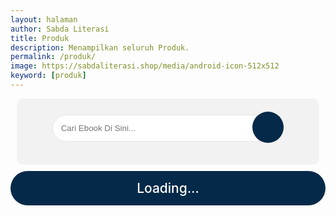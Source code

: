 ```yaml
---
layout: halaman
author: Sabda Literasi
title: Produk
description: Menampilkan seluruh Produk.
permalink: /produk/
image: https://sabdaliterasi.shop/media/android-icon-512x512
keyword: [produk]
---
```

<style>.ulng button{cursor:pointer;border:1px outset #fff;color:#fff;background:#052a49;border-radius:5px;margin:0 0 15px;padding:7px}.ulng,.badan{margin:0 0 15px;padding:0;display:-webkit-box;display:-webkit-flex;display:-moz-box;display:-ms-flexbox;display:flex;flex-wrap:wrap;align-items:center;justify-content:center}.badan h2{color:#dc143c;border-bottom:1px solid #dcdcdc;margin:5px 5px 13px}.list-produk{place-items: center;display:grid;border:1px solid #dcdcdc;padding:10px;float:left;width:200px;margin:5px;border-radius:0 20px}.list-produk h4{display: -webkit-box; -webkit-line-clamp: 2; -webkit-box-orient: vertical; overflow: hidden; text-overflow: ellipsis; max-width: 100%; margin-top: 20px!important;}.list-produk:hover{transition-duration:.7s;box-shadow:5px 5px #dcdcdc}@media(max-width:480px){.list-produk{width:85%}}.list-produk img{width:100%;height:175px;display:block;margin-bottom:5px;border-radius:10px}.list-produk h4,.list-produk h5{margin:0 0 5px;text-align:center}.list-produk h5{color:#6a6a6a}body.nightmode .list-produk h5{color:rgba(255,255,255,.7)!important}.tombol{text-decoration:none;border-radius:7px;padding:7px;display:block;float:left;width:45%;margin:4px;text-align:center;color:#fff}.tombol:hover{background-color:#000;transition-duration:.7s}.tombol-detail{background-color:green}a.tombol-beli{color:#fff;background-color:#052a49}.search-area{background:#f2f2f2;padding:10px;border:1px solid #f3f3f3;margin:10px;text-align:center;border-radius:10px}.codehim-ss-bar{padding:10px;box-sizing:border-box}.codehim-ss-bar input[type=text]{color:#444;caret-color:#000;font-size:10pt;width:80%;padding:13px;display:inline;background:#fff;border:1px solid #e6e6e6;outline:0;border-radius:30px 0 0 30px}.codehim-circle-search-button:hover{box-shadow:1px 2px 6px #444;color:#3ea055;background:#fff}.codehim-ss-bar input[type=text]:focus{background:#fff;box-shadow:1px 2px 8px #3ea055}.codehim-circle-search-button{display:inline-block;margin-left:-33px;border:0;outline:0;background:#052a49;color:#fff;width:50px;height:50px;cursor:pointer;transition:.3s;-webkit-transition:.3s;-moz-transition:.3s;font-size:14pt;border-radius:50%}.codehim-circle-search-button:before{content:"\f002";font-family:FontAwesome;font-weight:400}#result .judul{border-radius:30px;background-color:#052a49;font-size:150%;color:#fff;font-weight:500;text-align:center;margin-bottom:20px;padding:15px}#sitemap4{font-size:14px;font-weight:400}#sitemap4 .judul{border-radius:30px;background-color:#052a49;font-size:150%;color:#fff;font-weight:500;text-align:center;margin-bottom:20px;padding:15px}#sitemap4 ol,#sitemap4 ol li{list-style-type:none}#sitemap4 .nav ol{margin:0 0 15px;padding:0;display:-webkit-box;display:-webkit-flex;display:-moz-box;display:-ms-flexbox;display:flex;flex-wrap:wrap;align-items:center;justify-content:center}#sitemap4 .nav ol li{border-radius:10px;border:3px outset #ffffffb3;background-color:#052a49;color:#fff;padding:7px 0;cursor:pointer;margin:0 5px 5px 0;text-align:center;text-transform:uppercase;width:40px}#sitemap4 .nav ol li:last-child{margin-right:0}#sitemap4 .badan .list-produk:nth-of-type(even){background-color:#e9e9e975}#sitemap4 .badan .list-produk:nth-of-type(odd){background-color:#ffffff3d}@media screen and (max-width:480px){#sitemap4{font-size:13px}#sitemap4 .judul{padding:10px}#sitemap4 .badan .abjad{padding:7px 15px}}@media screen and (max-width:360px){#sitemap4{font-size:12px}#sitemap4 .judul{padding:10px}#sitemap4 .badan .abjad{padding:7px 12px}#sitemap4 .badan .list-produk{padding:7px 12px}}</style>
<div class='search-area'><div class='codehim-ss-bar'> <form id="CariBook"><input onkeyup="prosesMenu()" type='text' id="TypeNow" autocomplete="off" placeholder="Cari Ebook Di Sini..."/><button type="submit" class="codehim-circle-search-button" disabled> </button> </form> </div> </div>
<div id="sitemap4" class="result"><div style='border-radius:30px;background-color:#052a49;font-size:150%;color:#fff;font-weight:500;text-align:center;margin-bottom:20px;padding:15px'>Loading...</div></div>
<script>$(function(){
var scroll  = 'smooth';
var start = 1,
    max = 150,
    sitemap4Arr = new Array(),
    grup = new Array(),
    key = new Array(),
    abjad = '',
    print = '',
    nav = '';
    
  $.ajax({
    
    url:'https://zapier.com/engine/rss/17179753/sabdaliterasiv4',
    type:"get",
    dataType:"xml",
    success:function(data){


      
    var _0xd28cxd = document.getElementById('sitemap4');
    if (!_0xd28cxd) {
        return
    };
    _0xd28cxd.innerHTML = '';

    var FID1 = $(data).find("item");
    var feed1= $(FID1).find('item title');
    var feed2 = $(FID1).find("item author");
    var feed3 = $(FID1).find('item description');
    var feed4 = $(FID1).find('item link');
     
      
    if (FID1.length > 0) {
        for (var Xm = 0; Xm < FID1.length; Xm++) {
            var FIFID = FID1[Xm].innerHTML;
            var JUDUL = feed1[Xm].innerHTML;
            var BUY   = feed3[Xm].innerHTML;
            var IMAGE = feed2[Xm].innerHTML;
            for (var _0xd28cx12 = 0; _0xd28cx12 < FIFID.length; _0xd28cx12++) {
               
                    var URLL = feed4[Xm].innerHTML;
                    if (JUDUL && JUDUL.length > 0 && URLL && URLL.length > 0 && BUY && BUY.length > 0 && IMAGE && IMAGE.length > 0) {
                        sitemap4Arr.push({
                              "url": URLL,
                            "judul": JUDUL,
                           "gambar": IMAGE,
                         	"harga": BUY
                        })
                    };
                    break
                
            }
                
            
        };
        if (FID1.length >= max) {
            start += max;
            runsitemap4()
        } else {
            for (var ABJADD = sitemap4Arr, loopins = 0; loopins < ABJADD.length; loopins++) {
              var ANAN=ABJADD[loopins].judul.toLowerCase().split(' ').join('');
                var RsR = ANAN.split(/\s/).reduce((response,word)=> response+=word.slice(0,1),'');
                if (abjad.indexOf(RsR) == -1) {
                    abjad += RsR;
                    grup[RsR] = [{
                       	 url: ABJADD[loopins].url,
                       judul: ABJADD[loopins].judul,
                      gambar: ABJADD[loopins].gambar,
                       harga: ABJADD[loopins].harga
                    }]
                } else {
                    grup[RsR].push({
                          "url": ABJADD[loopins].url,
                        "judul": ABJADD[loopins].judul,
                       "gambar": ABJADD[loopins].gambar,
                        "harga": ABJADD[loopins].harga
                    })
                }
            };
            for (var PpP in grup) {
                key.push(PpP)
            };
            var ABJADD = key.sort();
          
          
          
            for (var loopjad = 0; loopjad < ABJADD.length; loopjad++) {
               
              print += '';
                
              
              for (var XnX = 0, Qqq = grup[ABJADD[loopjad]]; XnX < Qqq.length; XnX++) {
                    var ZzZ = Qqq.sort(function (PpP, ABJADD) {
                        return PpP.judul > ABJADD.judul ? 1 : -1
                    });
                    print += '<div id="' + ABJADD[loopjad] + '" data-value="' + ABJADD[loopjad] + '" data-search-term="' + ZzZ[XnX].judul.toLowerCase().split(' ').join('') + '" class="list-produk serrcok"><a alt="' + ZzZ[XnX].judul + '" title="' + ZzZ[XnX].judul + '" href="' + ZzZ[XnX].url + '" target="_blank"><img loading="lazy" src="' + ZzZ[XnX].gambar + '" alt="' + ZzZ[XnX].judul + '"><h4>'+ZzZ[XnX].judul+'</h4><h5>Rp'+ ZzZ[XnX].harga +',-</h5></a><a class="tombol tombol-beli" href="' + ZzZ[XnX].url + '" target="_blank">BUY NOW</a></div>'
                };
              
              
              
                print += '';
                nav += '<li>' + ABJADD[loopjad] + '</li>'
            
            
            };
          
          
          
            _0xd28cxd.innerHTML = '<div id="judul" class="judul">Total Ebook: ' + sitemap4Arr.length + '</div><div class="nav"><ol>' + nav + '</ol><div class="ulng" id="ulng" style="display:none"><button class="reset">RESET</button></div></div><div class="badan" id="badan">' + print + '</div>';
            scrollsitemap4();GETpara();
        }
    }

    
      
    
   },
    error:function(){$("#result").html("<strong>Error loading feed!</strong>")}});
function scrollsitemap4() {
  document.querySelectorAll('#sitemap4 div.nav div.ulng').forEach(function (Pp) {
    
  Pp.addEventListener('click', function () {
  var lii = document.querySelectorAll("#sitemap4 .badan div.serrcok");
    for(var kk = 0; kk<lii.length; kk++){
      if(lii){
      lii[kk].classList.remove('hidden');
      lii[kk].classList.add('showw');
      };
      document.getElementById("CariBook").reset();
      var kam=document.getElementById('ulng');
   kam.style.display='none';    
      Menunu();
      }
    })
  });
  document.querySelectorAll('#sitemap4 .nav ol li').forEach(function (PpP) {
        PpP.addEventListener('click', function () {
           
         
   var ABJADD = '#sitemap4 .badan [data-value="' + this.innerHTML + '"]';
           
    document.getElementById("CariBook").reset();
    var input =  this.innerText;
	var filter = input.toLowerCase();
	var ul = document.getElementById("badan");
	var li = document.querySelectorAll("#sitemap4 .badan div.serrcok");
	for(var i = 0; i<li.length; i++){
		var ahref = li[i];
		if(ahref.getAttribute('data-value').toLowerCase().indexOf(filter) > -1){
			li[i].classList.remove('hidden');
            li[i].classList.add('showw');

          
		}else{
			li[i].classList.add('hidden');
            li[i].classList.remove('showw');
          
          

		
        
        
        
        
        
        
        
        
        
        
        
        
        }
      
Menunu()
      
      
      
	}
   
   var kam=document.getElementById('ulng');
   kam.style.display='flex';    
        
        })
    });
    
}



});
  
  
  
  function Menunu(){      
var kaka=document.getElementsByClassName('showw');
var kaka1=document.getElementById('judul');
if (kaka.length > 0){
        kaka1.innerHTML='Total Ebook: '+kaka.length
          }
      else{
          kaka1.innerHTML='Maaf Ebook yang Anda cari belum kami input.<br>HUBUNGI PENJUAL UNTUK REQUEST EBOOK<br><a href="https://api.whatsapp.com/send?phone=6285186666836&amp;text=Halo%20min%20saya%20ingin%20memesan%20Ebook%2Cberikut%20datanya%3A%0A---%0AJudul%3A%0APenulis%3A%0APenerbit%3A%0A---%0Asaya%20berharap%20bisa%20segerah%20di%20upload%20di%20https%3A%2F%2Fwww.sophiainstitute.id%2Fpage%2Febook-shop" style="border: 2px solid; display: block; color: #FFF; margin: 7px; padding: 2px; font-weight: 600;">KLIK DISINI</a>'
          }};
  function prosesMenu(){
	var input = document.getElementById("TypeNow");
	var filter = input.value.toLowerCase();
	var ul = document.getElementById("badan");
	var li = document.querySelectorAll("#sitemap4 .badan div.serrcok");
	for(var i = 0; i<li.length; i++){
		var ahref = li[i];
		if(ahref.getAttribute('data-search-term').toLowerCase().indexOf(filter.split(' ').join('')) > -1){
			li[i].classList.remove('hidden');
            li[i].classList.add('showw');

		}
      else{
			li[i].classList.add('hidden');
          li[i].classList.remove('showw');   
        }
Menunu()
	}
};
  
function GETpara(){var e=function e(a=null){if(null===a)return null;for(var t,i=[],l=window.location.href.slice(window.location.href.indexOf("?")+1).split("&"),s=0;s<l.length;s++)t=l[s].split("="),i.push(t[0]),i[t[0]]=t[1];return i[a]}("ebook"),a=e.toLowerCase().replace("#","").split("%20").join("");console.log(a),document.getElementById("badan");for(var t=document.querySelectorAll("#sitemap4 .badan div.serrcok"),i=0;i<t.length;i++){t[i].getAttribute("data-search-term").toLowerCase().indexOf(a.split(" ").join(""))>-1?(t[i].classList.remove("hidden"),t[i].classList.add("showw")):(t[i].classList.add("hidden"),t[i].classList.remove("showw"));var l=document.getElementsByClassName("showw"),s=document.getElementById("judul");l.length>0?s.innerHTML="Hasil dari:  <i>"+e.toUpperCase().replace("#","").split("%20").join(" ")+"</i><br/> Total Ebook: "+l.length:s.innerHTML='Maaf Ebook yang Anda cari (<i>'+e.toUpperCase().replace("#","").split("%20").join(" ")+'</i>) belum kami input.<br>HUBUNGI PENJUAL UNTUK REQUEST EBOOK<br><a href="https://api.whatsapp.com/send?phone=6285186666836&amp;text=Halo%20min%20saya%20ingin%20memesan%20Ebook%2Cberikut%20datanya%3A%0A---%0AJudul%3A%0APenulis%3A%0APenerbit%3A%0A---%0Asaya%20berharap%20bisa%20segerah%20di%20upload%20di%20https%3A%2F%2Fwww.sophiainstitute.id%2Fpage%2Febook-shop" style="border: 2px solid; display: block; color: #FFF; margin: 7px; padding: 2px; font-weight: 600;">KLIK DISINI</a>',document.getElementById("ulng").style.display="flex"}}
  
  </script>
